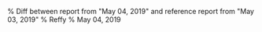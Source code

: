 % Diff between report from "May 04, 2019" and reference report from "May 03, 2019"
% Reffy
% May 04, 2019

